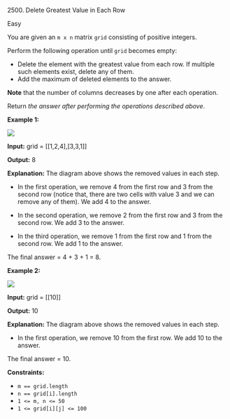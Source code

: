 2500\. Delete Greatest Value in Each Row

Easy

You are given an `m x n` matrix `grid` consisting of positive integers.

Perform the following operation until `grid` becomes empty:

*   Delete the element with the greatest value from each row. If multiple such elements exist, delete any of them.
*   Add the maximum of deleted elements to the answer.

**Note** that the number of columns decreases by one after each operation.

Return _the answer after performing the operations described above_.

**Example 1:**

![](https://assets.leetcode.com/uploads/2022/10/19/q1ex1.jpg)

**Input:** grid = [[1,2,4],[3,3,1]]

**Output:** 8

**Explanation:** The diagram above shows the removed values in each step.

- In the first operation, we remove 4 from the first row and 3 from the second row (notice that, there are two cells with value 3 and we can remove any of them). We add 4 to the answer.

- In the second operation, we remove 2 from the first row and 3 from the second row. We add 3 to the answer.

- In the third operation, we remove 1 from the first row and 1 from the second row. We add 1 to the answer.

The final answer = 4 + 3 + 1 = 8. 

**Example 2:**

![](https://assets.leetcode.com/uploads/2022/10/19/q1ex2.jpg)

**Input:** grid = [[10]]

**Output:** 10

**Explanation:** The diagram above shows the removed values in each step.

- In the first operation, we remove 10 from the first row. We add 10 to the answer.

The final answer = 10. 

**Constraints:**

*   `m == grid.length`
*   `n == grid[i].length`
*   `1 <= m, n <= 50`
*   `1 <= grid[i][j] <= 100`